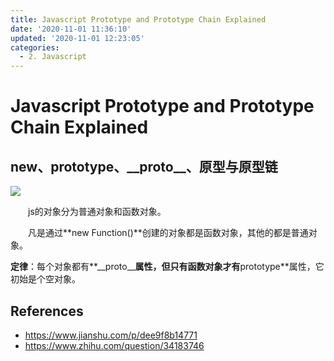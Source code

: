 ```yaml
---
title: Javascript Prototype and Prototype Chain Explained
date: '2020-11-01 11:36:10'
updated: '2020-11-01 12:23:05'
categories:
  - 2. Javascript
---
```

# Javascript Prototype and Prototype Chain Explained

## new、prototype、\_\_proto\_\_、原型与原型链


![](1.jpg)

　　js的对象分为普通对象和函数对象。

　　凡是通过**new Function()**创建的对象都是函数对象，其他的都是普通对象。

**定律**：每个对象都有**\_\_proto\_\_**属性，但只有函数对象才有**prototype**属性，它初始是个空对象。

## References

- <https://www.jianshu.com/p/dee9f8b14771>
- <https://www.zhihu.com/question/34183746>




